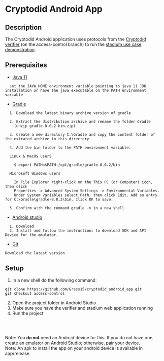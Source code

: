 # Cryptodid Android App
## Description
The Cryptodid Android application uses protocols from the [Cryptodid verifier](https://github.com/Grass15/cryptodid_verifier.git) (on the access-control branch) to run the [stadium use case demonstration](https://github.com/JoshuaAziake/stadium_app.git).
  
## Prerequisites

- [Java 11](https://www.oracle.com/ca-en/java/technologies/javase/jdk11-archive-downloads.html)
```terminal
  set the JAVA_HOME environment variable pointing to java 11 JDK installation or have the java executable on the PATH environment variable
  ```

- [Gradle](https://gradle.org/install/#manually)
```terminal
  1. Download the latest binary archive version of gradle 
  
  2. Extract the distribution archive and rename the folder Gradle
    (unzip gradle-8.0.2-bin.zip)
  
  3. Create a new directory C:\Gradle and copy the content folder of the extrated archive to this directory
  
  4. Add the bin folder to the PATH environment variable:
      
  Linux & MacOS userS
      
    $ export PATH=$PATH:/opt/gradle/gradle-8.0.2/bin

  Microsoft Windows users
      
    In File Explorer right-click on the This PC (or Computer) icon, then click 
    Properties -> Advanced System Settings -> Environmental Variables.
    Under System Variables select Path, then click Edit. Add an entry for C:\Gradle\gradle-8.0.2\bin. Click OK to save.

  5. Confirm with the command gradle -v in a new shell
  ```
    
- [Android studio](https://developer.android.com/studio)
```terminal
  1. Download
  2. Install and follow the instructions to download SDK and API Device for the emulator.
  ```
- [Git](https://git-scm.com/download/win)
``` terminal
Download the latest version
```

## Setup
  
  1. In a new shell do the following command:
  ``` terminal
  git clone https://github.com/Grass15/cryptodid_android_app.git
  git checkout access-control
  ```
  2. Open the project folder in Android Studio 
  3. Make sure you have the verifier and stadium web application running 
  4. Run the project 

<br>
<br>

Note: You **do not** need an Android device for this. If you do not have one, create an emulator on Android Studio; otherwise, pair your device. <br>
Note: An apk to install the app on your android device is available in app/release.
  
